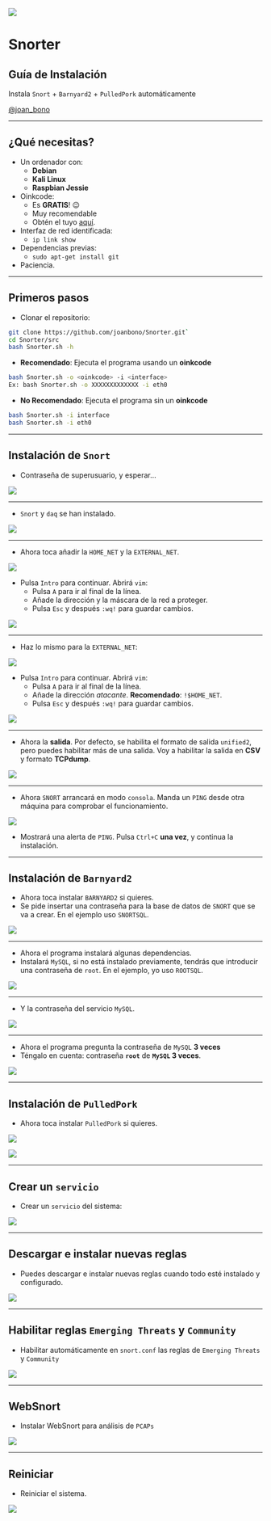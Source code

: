 <!-- $theme: default -->

![](../img/1.png)

# Snorter
## Guía de Instalación

Instala `Snort` + `Barnyard2` + `PulledPork` automáticamente 

[@joan_bono](https://twitter.com/joan_bono)


---

## ¿Qué necesitas?


- Un ordenador con:
	- **Debian**
	- **Kali Linux** 
	- **Raspbian Jessie**
- Oinkcode:
	- Es **GRATIS**! :wink:
	- Muy recomendable
	- Obtén el tuyo [aquí](https://www.snort.org/oinkcodes).
- Interfaz de red identificada:
	- `ip link show `
- Dependencias previas:
	- `sudo apt-get install git` 
- Paciencia.

---

## Primeros pasos

- Clonar el repositorio:
~~~bash
git clone https://github.com/joanbono/Snorter.git` 
cd Snorter/src
bash Snorter.sh -h
~~~

- **Recomendado**: Ejecuta el programa usando un **oinkcode** 
~~~bash
bash Snorter.sh -o <oinkcode> -i <interface>
Ex: bash Snorter.sh -o XXXXXXXXXXXXX -i eth0
~~~

- **No Recomendado**: Ejecuta el programa sin un **oinkcode** 

~~~bash
bash Snorter.sh -i interface
bash Snorter.sh -i eth0
~~~

---

## Instalación de `Snort`

+ Contraseña de superusuario, y esperar...
 

![](../img/2.png)

---

+ `Snort` y `daq` se han instalado.

![](../img/3.png)

---

+ Ahora toca añadir la `HOME_NET` y la `EXTERNAL_NET`.

![](../img/4.png)

+ Pulsa `Intro` para continuar. Abrirá `vim`:
	+ Pulsa `A` para ir al final de la línea.
	+ Añade la dirección y la máscara de la red a proteger.
	+ Pulsa `Esc` y después `:wq!` para guardar cambios.

![](../img/5.png)

---

+ Haz lo mismo para la `EXTERNAL_NET`:

![](../img/6.png)

+ Pulsa `Intro` para continuar. Abrirá `vim`:
	+ Pulsa `A` para ir al final de la línea.
	+ Añade la dirección *atacante*. **Recomendado**: `!$HOME_NET`.
	+ Pulsa `Esc` y después `:wq!` para guardar cambios.

![](../img/7.png)

---

+ Ahora la **salida**. Por defecto, se habilita el formato de salida `unified2`, pero puedes habilitar más de una salida. Voy a habilitar la salida en **CSV** y formato **TCPdump**.

![](../img/8.png)

---

+ Ahora `SNORT` arrancará en modo `consola`. Manda un `PING` desde otra máquina para comprobar el funcionamiento. 

![](../img/9.png)

+ Mostrará una alerta de `PING`. Pulsa `Ctrl+C` **una vez**, y continua la instalación.

---

## Instalación de `Barnyard2`

+ Ahora toca instalar `BARNYARD2` si quieres.
+ Se pide insertar una contraseña para la base de datos de `SNORT` que se va a crear. En el ejemplo uso `SNORTSQL`.

![](../img/10.png)

---

+ Ahora el programa instalará algunas dependencias.
+ Instalará `MySQL`, si no está instalado previamente, tendrás que introducir una contraseña de `root`. En el ejemplo, yo uso `ROOTSQL`.

![](../img/11.png)

---

+ Y la contraseña del servicio `MySQL`.

![](../img/12.png)

---

+ Ahora el programa pregunta la contraseña de `MySQL` **3 veces**
+ Téngalo en cuenta: contraseña **`root`** de **`MySQL` 3 veces**.

![](../img/13.png)

---

## Instalación de `PulledPork`

+ Ahora toca instalar `PulledPork` si quieres.

![](../img/14.png)

![](../img/15.png)

---

## Crear un `servicio`

+ Crear un `servicio` del sistema:

![](../img/17.png)

---

## Descargar e instalar nuevas reglas

+ Puedes descargar e instalar nuevas reglas cuando todo esté instalado y configurado.

![](../img/18.png)

---

## Habilitar reglas `Emerging Threats` y `Community` 

+ Habilitar automáticamente en `snort.conf` las reglas de `Emerging Threats` y `Community`

![](../img/24.png)

---

## WebSnort

+ Instalar WebSnort para análisis de `PCAPs`

![](../img/23.png)

---

## Reiniciar

+ Reiniciar el sistema.

![](../img/19.png)